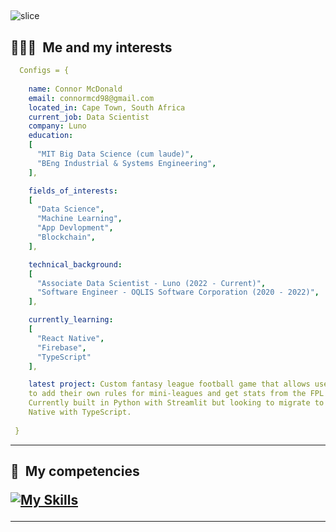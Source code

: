 ## <a id="slice">
![slice](https://capsule-render.vercel.app/api?type=slice&color=gradient&height=200&text=Hi%20there!&fontAlign=70&rotate=13&fontAlignY=25&desc=welcome%20to%20my%20GitHub%20profile&descAlign=70.&descAlignY=44)
  
  
<h2> 👨🏻‍💻 &nbsp;Me and my interests</h2>

```yaml
  Configs = {
  
    name: Connor McDonald
    email: connormcd98@gmail.com
    located_in: Cape Town, South Africa
    current_job: Data Scientist
    company: Luno
    education:
    [
      "MIT Big Data Science (cum laude)",
      "BEng Industrial & Systems Engineering",
    ],

    fields_of_interests:
    [
      "Data Science",
      "Machine Learning",
      "App Devlopment",
      "Blockchain",
    ],

    technical_background:
    [
      "Associate Data Scientist - Luno (2022 - Current)",
      "Software Engineer - OQLIS Software Corporation (2020 - 2022)",
    ],

    currently_learning: 
    [
      "React Native",  
      "Firebase",
      "TypeScript"
    ],

    latest project: Custom fantasy league football game that allows users
    to add their own rules for mini-leagues and get stats from the FPL API.
    Currently built in Python with Streamlit but looking to migrate to React
    Native with TypeScript.
  
 }
```
  
--- 
  
<h2> 🚀 &nbsp;My competencies
  
[![My Skills](https://skillicons.dev/icons?i=py,js,react,firebase,tensorflow,vscode,linux,mysql,nginx,php,postgres,r,html,css&)](https://skillicons.dev)
  
  </h2>

---
